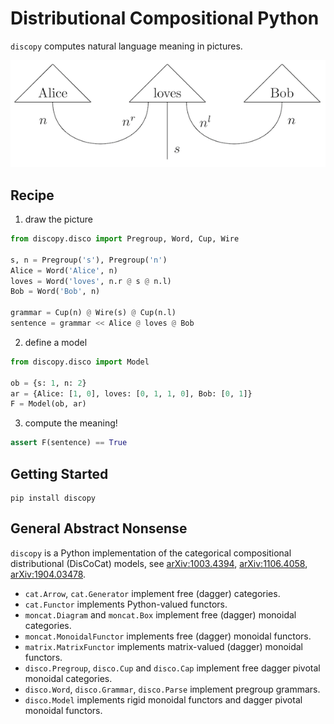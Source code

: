 # Distributional Compositional Python

`discopy` computes natural language meaning in pictures.

!["Alice loves Bob" in picture](alice-loves-bob.png)

## Recipe

1) draw the picture

```python
from discopy.disco import Pregroup, Word, Cup, Wire

s, n = Pregroup('s'), Pregroup('n')
Alice = Word('Alice', n)
loves = Word('loves', n.r @ s @ n.l)
Bob = Word('Bob', n)

grammar = Cup(n) @ Wire(s) @ Cup(n.l)
sentence = grammar << Alice @ loves @ Bob
```

2) define a model

```python
from discopy.disco import Model

ob = {s: 1, n: 2}
ar = {Alice: [1, 0], loves: [0, 1, 1, 0], Bob: [0, 1]}
F = Model(ob, ar)
```

3) compute the meaning!

```python
assert F(sentence) == True
```

## Getting Started

```shell
pip install discopy
```

## General Abstract Nonsense

`discopy` is a Python implementation of the categorical compositional distributional (DisCoCat) models, see [arXiv:1003.4394](https://arxiv.org/abs/1003.4394), [arXiv:1106.4058](https://arxiv.org/abs/1106.4058), [arXiv:1904.03478](https://arxiv.org/abs/1904.03478).

* `cat.Arrow`, `cat.Generator` implement free (dagger) categories.
* `cat.Functor` implements Python-valued functors.
* `moncat.Diagram` and `moncat.Box` implement free (dagger) monoidal categories.
* `moncat.MonoidalFunctor` implements free (dagger) monoidal functors.
* `matrix.MatrixFunctor` implements matrix-valued (dagger) monoidal functors.
* `disco.Pregroup`, `disco.Cup` and `disco.Cap` implement free dagger pivotal monoidal categories.
* `disco.Word`, `disco.Grammar`, `disco.Parse` implement pregroup grammars.
* `disco.Model` implements rigid monoidal functors and dagger pivotal monoidal functors.
